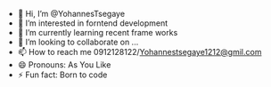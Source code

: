 - 👋 Hi, I’m @YohannesTsegaye
- 👀 I’m interested in forntend development
- 🌱 I’m currently learning recent frame works
- 💞️ I’m looking to collaborate on ...
- 📫 How to reach me 0912128122/Yohannestsegaye1212@gmil.com
- 😄 Pronouns: As You Like
- ⚡ Fun fact: Born to code

<!---
YohannesTsegaye/YohannesTsegaye is a ✨ special ✨ repository because its `README.md` (this file) appears on your GitHub profile.
You can click the Preview link to take a look at your changes.
--->
